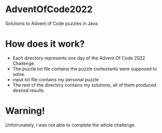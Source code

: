 # AdventOfCode2022
Solutions to Advent of Code puzzles in Java
# How does it work?
* Each directory represents one day of the Advent Of Code 2022 Challenge.
* The puzzle.txt file contains the puzzle contestants were supposed to solve.
* input.txt file contains my personal puzzle
* The rest of the directory contains my solutions, all of them produced desired results
# Warning!
Unfotrunately, I was not able to complete the whole challenge.
